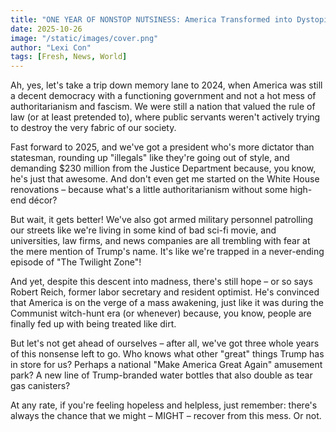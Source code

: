 ```yaml
---
title: "ONE YEAR OF NONSTOP NUTSINESS: America Transformed into Dystopian Theme Park"
date: 2025-10-26
image: "/static/images/cover.png"
author: "Lexi Con"
tags: [Fresh, News, World]
---
```



 Ah, yes, let's take a trip down memory lane to 2024, when America was still a decent democracy with a functioning government and not a hot mess of authoritarianism and fascism. We were still a nation that valued the rule of law (or at least pretended to), where public servants weren't actively trying to destroy the very fabric of our society.

Fast forward to 2025, and we've got a president who's more dictator than statesman, rounding up "illegals" like they're going out of style, and demanding $230 million from the Justice Department because, you know, he's just that awesome. And don't even get me started on the White House renovations – because what's a little authoritarianism without some high-end décor?

But wait, it gets better! We've also got armed military personnel patrolling our streets like we're living in some kind of bad sci-fi movie, and universities, law firms, and news companies are all trembling with fear at the mere mention of Trump's name. It's like we're trapped in a never-ending episode of "The Twilight Zone"!

And yet, despite this descent into madness, there's still hope – or so says Robert Reich, former labor secretary and resident optimist. He's convinced that America is on the verge of a mass awakening, just like it was during the Communist witch-hunt era (or whenever) because, you know, people are finally fed up with being treated like dirt.

But let's not get ahead of ourselves – after all, we've got three whole years of this nonsense left to go. Who knows what other "great" things Trump has in store for us? Perhaps a national "Make America Great Again" amusement park? A new line of Trump-branded water bottles that also double as tear gas canisters?

At any rate, if you're feeling hopeless and helpless, just remember: there's always the chance that we might – MIGHT – recover from this mess. Or not.